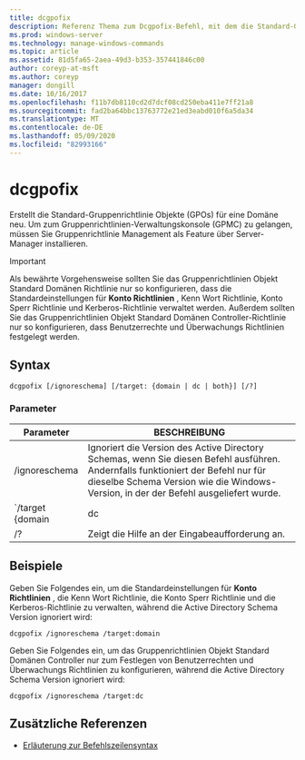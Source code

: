 ```yaml
---
title: dcgpofix
description: Referenz Thema zum Dcgpofix-Befehl, mit dem die Standard-Gruppenrichtlinie Objekte (GPOs) für eine Domäne neu erstellt werden.
ms.prod: windows-server
ms.technology: manage-windows-commands
ms.topic: article
ms.assetid: 81d5fa65-2aea-49d3-b353-357441846c00
author: coreyp-at-msft
ms.author: coreyp
manager: dongill
ms.date: 10/16/2017
ms.openlocfilehash: f11b7db8110cd2d7dcf08cd250eba411e7ff21a8
ms.sourcegitcommit: fad2ba64bbc13763772e21ed3eabd010f6a5da34
ms.translationtype: MT
ms.contentlocale: de-DE
ms.lasthandoff: 05/09/2020
ms.locfileid: "82993166"
---
```

# <a name="dcgpofix"></a>dcgpofix

Erstellt die Standard-Gruppenrichtlinie Objekte (GPOs) für eine Domäne neu. Um zum Gruppenrichtlinien-Verwaltungskonsole (GPMC) zu gelangen, müssen Sie Gruppenrichtlinie Management als Feature über Server-Manager installieren.

>[!IMPORTANT]
> Als bewährte Vorgehensweise sollten Sie das Gruppenrichtlinien Objekt Standard Domänen Richtlinie nur so konfigurieren, dass die Standardeinstellungen für **Konto Richtlinien** , Kenn Wort Richtlinie, Konto Sperr Richtlinie und Kerberos-Richtlinie verwaltet werden. Außerdem sollten Sie das Gruppenrichtlinien Objekt Standard Domänen Controller-Richtlinie nur so konfigurieren, dass Benutzerrechte und Überwachungs Richtlinien festgelegt werden.

## <a name="syntax"></a>Syntax

```
dcgpofix [/ignoreschema] [/target: {domain | dc | both}] [/?]
```

### <a name="parameters"></a>Parameter

| Parameter | BESCHREIBUNG |
| --------- | ----------- |
| /ignoreschema | Ignoriert die Version des Active Directory Schemas, wenn Sie diesen Befehl ausführen. Andernfalls funktioniert der Befehl nur für dieselbe Schema Version wie die Windows-Version, in der der Befehl ausgeliefert wurde. |
| `/target {domain | dc | both` | Gibt an, ob die Standard Domänen Richtlinie, die Standard Domänen Controller-Richtlinie oder beide Richtlinien Typen als Ziel festgelegt werden sollen. |
| /? | Zeigt die Hilfe an der Eingabeaufforderung an. |

## <a name="examples"></a>Beispiele

Geben Sie Folgendes ein, um die Standardeinstellungen für **Konto Richtlinien** , die Kenn Wort Richtlinie, die Konto Sperr Richtlinie und die Kerberos-Richtlinie zu verwalten, während die Active Directory Schema Version ignoriert wird:

```
dcgpofix /ignoreschema /target:domain
```

Geben Sie Folgendes ein, um das Gruppenrichtlinien Objekt Standard Domänen Controller nur zum Festlegen von Benutzerrechten und Überwachungs Richtlinien zu konfigurieren, während die Active Directory Schema Version ignoriert wird:

```
dcgpofix /ignoreschema /target:dc
```

## <a name="additional-references"></a>Zusätzliche Referenzen

- [Erläuterung zur Befehlszeilensyntax](command-line-syntax-key.md)